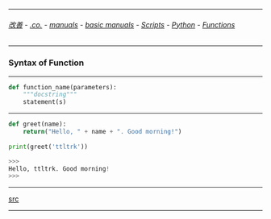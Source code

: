 
---

###### [改善](https://github.com/ttltrk/0C/blob/master/README.MD) - [.co.](https://github.com/ttltrk/PRG/blob/master/CODING.MD) - [manuals](https://github.com/ttltrk/PRG/blob/master/MAN.MD) - [basic manuals](https://github.com/ttltrk/PRG/blob/master/MANUALS.MD) - [Scripts](https://github.com/ttltrk/PRG/blob/master/PY/DOC/SC/SC.MD) - [Python](https://github.com/ttltrk/PRG/blob/master/PY/DOC/OPYM/OPYM.MD) - [Functions](https://github.com/ttltrk/PRG/blob/master/PY/DOC/OPYM/04_MET_FUN/MET_FUN.MD)

---

### Syntax of Function

---

```python
def function_name(parameters):
	"""docstring"""
	statement(s)
```

---

```python
def greet(name):
	return("Hello, " + name + ". Good morning!")
	
print(greet('ttltrk'))

>>>
Hello, ttltrk. Good morning!
>>>
```

---

[src](https://www.programiz.com/python-programming/function)

---
